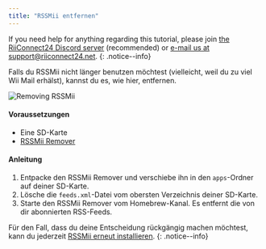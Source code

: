 ```yaml
---
title: "RSSMii entfernen"
---
```


If you need help for anything regarding this tutorial, please join [the RiiConnect24 Discord server](https://discord.gg/rc24) (recommended) or [e-mail us at support@riiconnect24.net](mailto:support@riiconnect24.net).
{: .notice--info}

Falls du RSSMii nicht länger benutzen möchtest (vielleicht, weil du zu viel Wii Mail erhälst), kannst du es, wie hier, entfernen.

![Removing RSSMii](/images/rssmii-remove.png)

#### Voraussetzungen

* Eine SD-Karte
* [RSSMii Remover](https://github.com/RiiConnect24/rssmii/releases)

#### Anleitung

1. Entpacke den RSSMii Remover und verschiebe ihn in den `apps`-Ordner auf deiner SD-Karte.
2. Lösche die `feeds.xml`-Datei vom obersten Verzeichnis deiner SD-Karte.
3. Starte den RSSMii Remover vom Homebrew-Kanal. Es entfernt die von dir abonnierten RSS-Feeds.

Für den Fall, dass du deine Entscheidung rückgängig machen möchtest, kann du jederzeit [RSSMii erneut installieren](rssmii).
{: .notice--info}
